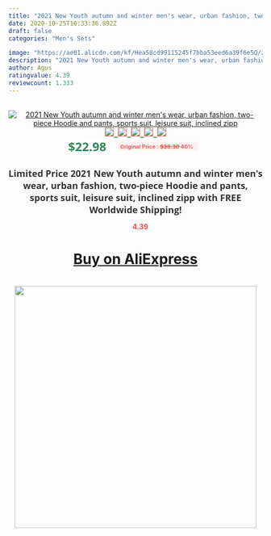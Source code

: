 ```yaml
---
title: "2021 New Youth autumn and winter men's wear, urban fashion, two-piece Hoodie and pants, sports suit, leisure suit, inclined zipp"
date: 2020-10-25T10:33:36.892Z
draft: false
categories: "Men's Sets"

image: "https://ae01.alicdn.com/kf/Hea58cd99115245f7bba53eed6a39f6e5Q/2021-New-Youth-autumn-and-winter-men-s-wear-urban-fashion-two-piece-Hoodie-and-pants.png_220x220.png"
description: "2021 New Youth autumn and winter men's wear, urban fashion, two-piece Hoodie and pants, sports suit, leisure suit, inclined zipp"
author: Agus
ratingvalue: 4.39
reviewcount: 1.333
---
```

<br>
<div style="text-align: center;">
<a href="https://s.click.aliexpress.com/e/_AphLZb" target="_blank" rel="nofollow noopener noreferrer"><img alt="2021 New Youth autumn and winter men's wear, urban fashion, two-piece Hoodie and pants, sports suit, leisure suit, inclined zipp" class="magnifier-image" src="https://ae01.alicdn.com/kf/Hea58cd99115245f7bba53eed6a39f6e5Q/2021-New-Youth-autumn-and-winter-men-s-wear-urban-fashion-two-piece-Hoodie-and-pants.png_220x220.png_640x640.jpg">
<br>
<img style="border:1px solid salmon" src="https://ae01.alicdn.com/kf/Hea58cd99115245f7bba53eed6a39f6e5Q/2021-New-Youth-autumn-and-winter-men-s-wear-urban-fashion-two-piece-Hoodie-and-pants.png_120x120.jpg">&nbsp;&nbsp;<img style="border:1px solid salmon" src="https://ae01.alicdn.com/kf/H179b25c198a048bb81928c51ecbf36f4A/2021-New-Youth-autumn-and-winter-men-s-wear-urban-fashion-two-piece-Hoodie-and-pants.png_120x120.jpg">&nbsp;&nbsp;<img style="border:1px solid salmon" src="https://ae01.alicdn.com/kf/H635cdb3e750c4c39b3c17b384c9645c5x/2021-New-Youth-autumn-and-winter-men-s-wear-urban-fashion-two-piece-Hoodie-and-pants.png_120x120.jpg">&nbsp;&nbsp;<img style="border:1px solid salmon" src="https://ae01.alicdn.com/kf/Hed7a2736304f4d53a656b6d42f077e50s/2021-New-Youth-autumn-and-winter-men-s-wear-urban-fashion-two-piece-Hoodie-and-pants.png_120x120.jpg">&nbsp;&nbsp;<img style="border:1px solid salmon" src="https://ae01.alicdn.com/kf/H7ed308fa18054d07a3a8c58b6adfb2eb9/2021-New-Youth-autumn-and-winter-men-s-wear-urban-fashion-two-piece-Hoodie-and-pants.png_120x120.jpg"></a></div><br0>
<div style="text-align: center;"><span style="background-color: white; border: 0px; box-sizing: border-box; color: seagreen; display: inline-block; font-family: &quot;open sans&quot; , &quot;arial&quot; , &quot;helvetica&quot; , sans-serif , &quot;heiti&quot;; font-size: 24px; font-stretch: inherit; font-weight: 700; line-height: inherit; margin: 0px 10px 0px 0px; padding: 0px; vertical-align: middle;">$22.98 </span>
<span style="background: rgb(255 , 241 , 241); border-radius: 3px; border: 0px; box-sizing: border-box; color: #ff4747; display: inline-block; font-family: inherit; font-size: 12px; font-stretch: inherit; font-style: inherit; font-variant: inherit; font-weight: 600; line-height: inherit; margin: 0px; padding: 2px 5px; transform: scale(0.9); vertical-align: middle;">Original Price : <b style="text-decoration: line-through;">$38.30 </b> 40%&nbsp;&nbsp;</span></div>
<h1 style="color: #333333; display: inline-block; font-family: &quot;open sans&quot; , &quot;arial&quot; , &quot;helvetica&quot; , sans-serif , &quot;heiti&quot;; font-size: 18px; font-stretch: inherit; font-weight: 700; text-align: center;">Limited Price 2021 New Youth autumn and winter men's wear, urban fashion, two-piece Hoodie and pants, sports suit, leisure suit, inclined zipp with FREE Worldwide Shipping!</h1>
<div style="color: #ff4747; text-align: center;">
<img src="https://4.bp.blogspot.com/-M0ZcTcb-5uY/XleCXlxnR4I/AAAAAAAAAEc/OrjgMkXV1oMQFaCRZj5HQwOCBcu3w1FegCPcBGAYYCw/s1600/star.png" style="height: 15px;">&nbsp;<b>4.39</b></div>
<div class="button_cont" align="center"><a class="buynow_a" href="https://s.click.aliexpress.com/e/_AphLZb" target="_blank" rel="nofollow noopener noreferrer"><H1>Buy on AliExpress</H1></a></div><br>
<div class="separator" style="clear: both; text-align: center;">
<img src="https://lh3.googleusercontent.com/-pTy5HemUv9M/XlePHvY0dAI/AAAAAAAAAE4/0nX5iRUoIWY8eMW9Dpxeirr157OZliDIgCLcBGAsYHQ/s1600/badge.gif" width="480">
</div>
